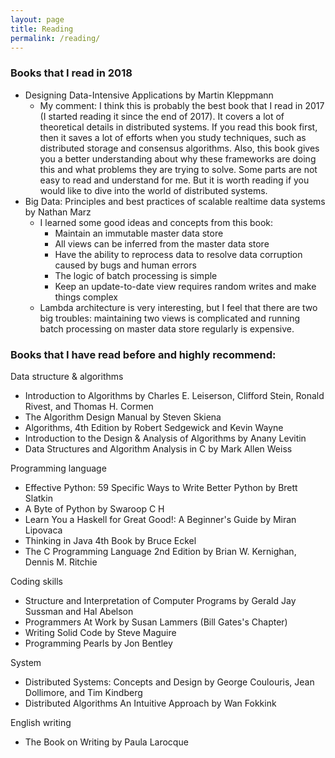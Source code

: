 ```yaml
---
layout: page
title: Reading
permalink: /reading/
---
```


### Books that I read in 2018

* Designing Data-Intensive Applications by Martin Kleppmann
  * My comment: I think this is probably the best book that I read in 2017 (I started reading it since the end of 2017). It covers a lot of theoretical details in distributed systems. If you read this book first, then it saves a lot of efforts when you study techniques, such as distributed storage and consensus algorithms. Also, this book gives you a better understanding about why these frameworks are doing this and what problems they are trying to solve. Some parts are not easy to read and understand for me. But it is worth reading if you would like to dive into the world of distributed systems.
* Big Data: Principles and best practices of scalable realtime data systems by Nathan Marz
  * I learned some good ideas and concepts from this book:
    * Maintain an immutable master data store
    * All views can be inferred from the master data store
    * Have the ability to reprocess data to resolve data corruption
    caused by bugs and human errors
    * The logic of batch processing is simple
    * Keep an update-to-date view requires random writes and make things complex
  * Lambda architecture is very interesting, but I feel that there are two big
  troubles: maintaining two views is complicated and running batch processing
  on master data store regularly is expensive.

### Books that I have read before and highly recommend:

Data structure & algorithms

*   Introduction to Algorithms by Charles E. Leiserson, Clifford Stein, Ronald Rivest, and Thomas H. Cormen
*   The Algorithm Design Manual by Steven Skiena
*   Algorithms, 4th Edition by Robert Sedgewick and Kevin Wayne
*   Introduction to the Design & Analysis of Algorithms by Anany Levitin
*   Data Structures and Algorithm Analysis in C by Mark Allen Weiss

Programming language

*   Effective Python: 59 Specific Ways to Write Better Python by Brett Slatkin
*   A Byte of Python by Swaroop C H
*   Learn You a Haskell for Great Good!: A Beginner's Guide by Miran Lipovaca
*   Thinking in Java 4th Book by Bruce Eckel
*   The C Programming Language 2nd Edition by Brian W. Kernighan, Dennis M. Ritchie

Coding skills

*   Structure and Interpretation of Computer Programs by Gerald Jay Sussman and Hal Abelson
*   Programmers At Work by Susan Lammers (Bill Gates's Chapter)
*   Writing Solid Code by Steve Maguire
*   Programming Pearls by Jon Bentley

System

*   Distributed Systems: Concepts and Design by George Coulouris, Jean Dollimore, and Tim Kindberg
*   Distributed Algorithms An Intuitive Approach by Wan Fokkink

English writing

*   The Book on Writing by Paula Larocque
